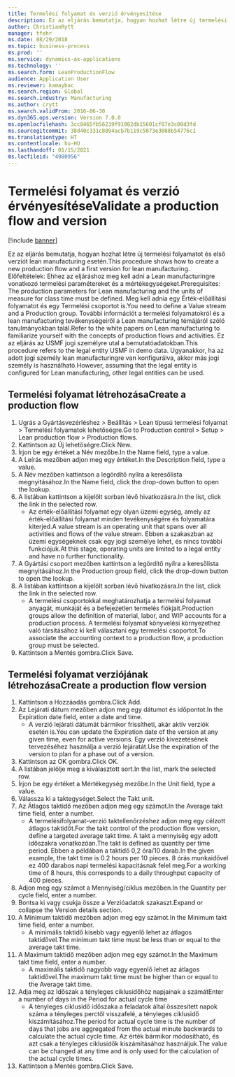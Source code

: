 ```yaml
---
title: Termelési folyamat és verzió érvényesítése
description: Ez az eljárás bemutatja, hogyan hozhat létre új termelési folyamatot és első verziót lean manufacturing esetén.
author: ChristianRytt
manager: tfehr
ms.date: 08/29/2018
ms.topic: business-process
ms.prod: ''
ms.service: dynamics-ax-applications
ms.technology: ''
ms.search.form: LeanProductionFlow
audience: Application User
ms.reviewer: kamaybac
ms.search.region: Global
ms.search.industry: Manufacturing
ms.author: crytt
ms.search.validFrom: 2016-06-30
ms.dyn365.ops.version: Version 7.0.0
ms.openlocfilehash: 3cc8465fb56239f91982db15601cf87e3c00d3fd
ms.sourcegitcommit: 38d40c331c8894acb7b119c5073e3088b54776c1
ms.translationtype: HT
ms.contentlocale: hu-HU
ms.lasthandoff: 01/15/2021
ms.locfileid: "4980956"
---
```

# <a name="validate-a-production-flow-and-version"></a><span data-ttu-id="d0271-103">Termelési folyamat és verzió érvényesítése</span><span class="sxs-lookup"><span data-stu-id="d0271-103">Validate a production flow and version</span></span>

[!include [banner](../../includes/banner.md)]

<span data-ttu-id="d0271-104">Ez az eljárás bemutatja, hogyan hozhat létre új termelési folyamatot és első verziót lean manufacturing esetén.</span><span class="sxs-lookup"><span data-stu-id="d0271-104">This procedure shows how to create a new production flow and a first version for lean manufacturing.</span></span> <span data-ttu-id="d0271-105">Előfeltételek: Ehhez az eljáráshoz meg kell adni a Lean manufacturingre vonatkozó termelési paramétereket és a mértékegységeket.</span><span class="sxs-lookup"><span data-stu-id="d0271-105">Prerequisites: The production parameters for Lean manufacturing and the units of measure for class time must be defined.</span></span> <span data-ttu-id="d0271-106">Meg kell adnia egy Érték-előállítási folyamatot és egy Termelési csoportot is.</span><span class="sxs-lookup"><span data-stu-id="d0271-106">You need to define a Value stream and a Production group.</span></span> <span data-ttu-id="d0271-107">További információt a termelési folyamatokról és a lean manufacturing tevékenységeiről a Lean manufacturing témájáról szóló tanulmányokban talál.</span><span class="sxs-lookup"><span data-stu-id="d0271-107">Refer to the white papers on Lean manufacturing to familiarize yourself with the concepts of production flows and activities.</span></span> <span data-ttu-id="d0271-108">Ez az eljárás az USMF jogi személyre utal a bemutatóadatokban.</span><span class="sxs-lookup"><span data-stu-id="d0271-108">This procedure refers to the legal entity USMF in demo data.</span></span> <span data-ttu-id="d0271-109">Ugyanakkor, ha az adott jogi személy lean manufacturingre van konfigurálva, akkor más jogi személy is használható.</span><span class="sxs-lookup"><span data-stu-id="d0271-109">However, assuming that the legal entity is configured for Lean manufacturing, other legal entities can be used.</span></span>


## <a name="create-a-production-flow"></a><span data-ttu-id="d0271-110">Termelési folyamat létrehozása</span><span class="sxs-lookup"><span data-stu-id="d0271-110">Create a production flow</span></span>
1. <span data-ttu-id="d0271-111">Ugrás a Gyártásvezérléshez > Beállítás > Lean típusú termelési folyamat > Termelési folyamatok lehetőségre.</span><span class="sxs-lookup"><span data-stu-id="d0271-111">Go to Production control > Setup > Lean production flow > Production flows.</span></span>
2. <span data-ttu-id="d0271-112">Kattintson az Új lehetőségre.</span><span class="sxs-lookup"><span data-stu-id="d0271-112">Click New.</span></span>
3. <span data-ttu-id="d0271-113">Írjon be egy értéket a Név mezőbe.</span><span class="sxs-lookup"><span data-stu-id="d0271-113">In the Name field, type a value.</span></span>
4. <span data-ttu-id="d0271-114">A Leírás mezőben adjon meg egy értéket.</span><span class="sxs-lookup"><span data-stu-id="d0271-114">In the Description field, type a value.</span></span>
5. <span data-ttu-id="d0271-115">A Név mezőben kattintson a legördítő nyílra a keresőlista megnyitásához.</span><span class="sxs-lookup"><span data-stu-id="d0271-115">In the Name field, click the drop-down button to open the lookup.</span></span>
6. <span data-ttu-id="d0271-116">A listában kattintson a kijelölt sorban lévő hivatkozásra.</span><span class="sxs-lookup"><span data-stu-id="d0271-116">In the list, click the link in the selected row.</span></span>
    * <span data-ttu-id="d0271-117">Az érték-előállítási folyamat egy olyan üzemi egység, amely az érték-előállítási folyamat minden tevékenységére és folyamatára kiterjed.</span><span class="sxs-lookup"><span data-stu-id="d0271-117">A value stream is an operating unit that spans over all activities and flows of the value stream.</span></span>   <span data-ttu-id="d0271-118">Ebben a szakaszban az üzemi egységeknek csak egy jogi személye lehet, és nincs további funkciójuk.</span><span class="sxs-lookup"><span data-stu-id="d0271-118">At this stage, operating units are limited to a legal entity and have no further functionality.</span></span>  
7. <span data-ttu-id="d0271-119">A Gyártási csoport mezőben kattintson a legördítő nyílra a keresőlista megnyitásához.</span><span class="sxs-lookup"><span data-stu-id="d0271-119">In the Production group field, click the drop-down button to open the lookup.</span></span>
8. <span data-ttu-id="d0271-120">A listában kattintson a kijelölt sorban lévő hivatkozásra.</span><span class="sxs-lookup"><span data-stu-id="d0271-120">In the list, click the link in the selected row.</span></span>
    * <span data-ttu-id="d0271-121">A termelési csoportokkal meghatározhatja a termelési folyamat anyagát, munkáját és a befejezetlen termelés fiókjait.</span><span class="sxs-lookup"><span data-stu-id="d0271-121">Production groups allow the definition of material, labor, and WIP accounts for a production process.</span></span> <span data-ttu-id="d0271-122">A termelési folyamat könyvelési környezethez való társításához ki kell választani egy termelési csoportot.</span><span class="sxs-lookup"><span data-stu-id="d0271-122">To associate the accounting context to a production flow, a production group must be selected.</span></span>  
9. <span data-ttu-id="d0271-123">Kattintson a Mentés gombra.</span><span class="sxs-lookup"><span data-stu-id="d0271-123">Click Save.</span></span>

## <a name="create-a-production-flow-version"></a><span data-ttu-id="d0271-124">Termelési folyamat verziójának létrehozása</span><span class="sxs-lookup"><span data-stu-id="d0271-124">Create a production flow version</span></span>
1. <span data-ttu-id="d0271-125">Kattintson a Hozzáadás gombra.</span><span class="sxs-lookup"><span data-stu-id="d0271-125">Click Add.</span></span>
2. <span data-ttu-id="d0271-126">Az Lejárati dátum mezőben adjon meg egy dátumot és időpontot.</span><span class="sxs-lookup"><span data-stu-id="d0271-126">In the Expiration date field, enter a date and time.</span></span>
    * <span data-ttu-id="d0271-127">A verzió lejárati dátumát bármikor frissítheti, akár aktív verziók esetén is.</span><span class="sxs-lookup"><span data-stu-id="d0271-127">You can update the Expiration date of the version at any given time, even for active versions.</span></span> <span data-ttu-id="d0271-128">Egy verzió kivezetésének tervezéséhez használja a verzió lejáratát.</span><span class="sxs-lookup"><span data-stu-id="d0271-128">Use the expiration of the version to plan for a phase out of a version.</span></span>  
3. <span data-ttu-id="d0271-129">Kattintson az OK gombra.</span><span class="sxs-lookup"><span data-stu-id="d0271-129">Click OK.</span></span>
4. <span data-ttu-id="d0271-130">A listában jelölje meg a kiválasztott sort.</span><span class="sxs-lookup"><span data-stu-id="d0271-130">In the list, mark the selected row.</span></span>
5. <span data-ttu-id="d0271-131">Írjon be egy értéket a Mértékegység mezőbe.</span><span class="sxs-lookup"><span data-stu-id="d0271-131">In the Unit field, type a value.</span></span>
6. <span data-ttu-id="d0271-132">Válassza ki a taktegységet.</span><span class="sxs-lookup"><span data-stu-id="d0271-132">Select the Takt unit.</span></span>
7. <span data-ttu-id="d0271-133">Az Átlagos taktidő mezőben adjon meg egy számot.</span><span class="sxs-lookup"><span data-stu-id="d0271-133">In the Average takt time field, enter a number.</span></span>
    * <span data-ttu-id="d0271-134">A termelésifolyamat-verzió taktellenőrzéshez adjon meg egy célzott átlagos taktidőt.</span><span class="sxs-lookup"><span data-stu-id="d0271-134">For the takt control of the production flow version, define a targeted average takt time.</span></span>   <span data-ttu-id="d0271-135">A takt a mennyiség egy adott időszakra vonatkozóan.</span><span class="sxs-lookup"><span data-stu-id="d0271-135">The takt is defined as quantity  per time period.</span></span>  <span data-ttu-id="d0271-136">Ebben a példában a taktidő 0,2 óra/10 darab.</span><span class="sxs-lookup"><span data-stu-id="d0271-136">In the given example, the takt time is 0.2 hours per 10 pieces.</span></span> <span data-ttu-id="d0271-137">8 órás munkaidővel ez 400 darabos napi termelési kapacitásnak felel meg.</span><span class="sxs-lookup"><span data-stu-id="d0271-137">For a working time of 8 hours, this corresponds to a daily throughput capacity of 400 pieces.</span></span>  
8. <span data-ttu-id="d0271-138">Adjon meg egy számot a Mennyiség/ciklus mezőben.</span><span class="sxs-lookup"><span data-stu-id="d0271-138">In the Quantity per cycle field, enter a number.</span></span>
9. <span data-ttu-id="d0271-139">Bontsa ki vagy csukja össze a Verzióadatok szakaszt.</span><span class="sxs-lookup"><span data-stu-id="d0271-139">Expand or collapse the Version details section.</span></span>
10. <span data-ttu-id="d0271-140">A Minimum taktidő mezőben adjon meg egy számot.</span><span class="sxs-lookup"><span data-stu-id="d0271-140">In the Minimum takt time field, enter a number.</span></span>
    * <span data-ttu-id="d0271-141">A minimális taktidő kisebb vagy egyenlő lehet az átlagos taktidővel.</span><span class="sxs-lookup"><span data-stu-id="d0271-141">The minimum takt time must be less than or equal to the average takt time.</span></span>  
11. <span data-ttu-id="d0271-142">A Maximum taktidő mezőben adjon meg egy számot.</span><span class="sxs-lookup"><span data-stu-id="d0271-142">In the Maximum takt time field, enter a number.</span></span>
    * <span data-ttu-id="d0271-143">A maximális taktidő nagyobb vagy egyenlő lehet az átlagos taktidővel.</span><span class="sxs-lookup"><span data-stu-id="d0271-143">The maximum takt time must be higher than or equal to the Average takt time.</span></span>  
12. <span data-ttu-id="d0271-144">Adja meg az Időszak a tényleges ciklusidőhöz napjainak a számát</span><span class="sxs-lookup"><span data-stu-id="d0271-144">Enter a number of days in the Period for actual cycle time</span></span>
    * <span data-ttu-id="d0271-145">A tényleges ciklusidő időszaka a feladatok által összesített napok száma a tényleges perctől visszafelé, a tényleges ciklusidő kiszámításához.</span><span class="sxs-lookup"><span data-stu-id="d0271-145">The period for actual cycle time is the number of days that jobs are aggregated from the actual minute backwards to calculate the actual cycle time.</span></span> <span data-ttu-id="d0271-146">Az érték bármikor módosítható, és azt csak a tényleges ciklusidők kiszámításához használjuk.</span><span class="sxs-lookup"><span data-stu-id="d0271-146">The value can be changed at any time and is only used for the calculation of the actual cycle times.</span></span>  
13. <span data-ttu-id="d0271-147">Kattintson a Mentés gombra.</span><span class="sxs-lookup"><span data-stu-id="d0271-147">Click Save.</span></span>

